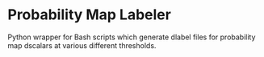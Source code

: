# Probability Map Labeler

Python wrapper for Bash scripts which generate dlabel files for probability map dscalars at various different thresholds.
